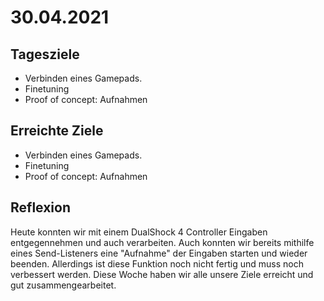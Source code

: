 # 30.04.2021

## Tagesziele
* Verbinden eines Gamepads.
* Finetuning
* Proof of concept: Aufnahmen

## Erreichte Ziele
* Verbinden eines Gamepads.
* Finetuning
* Proof of concept: Aufnahmen

## Reflexion
Heute konnten wir mit einem DualShock 4 Controller Eingaben entgegennehmen und auch verarbeiten.
Auch konnten wir bereits mithilfe eines Send-Listeners eine "Aufnahme" der Eingaben starten und wieder beenden. 
Allerdings ist diese Funktion noch nicht fertig und muss noch verbessert werden. Diese Woche haben wir alle unsere Ziele 
erreicht und gut zusammengearbeitet.